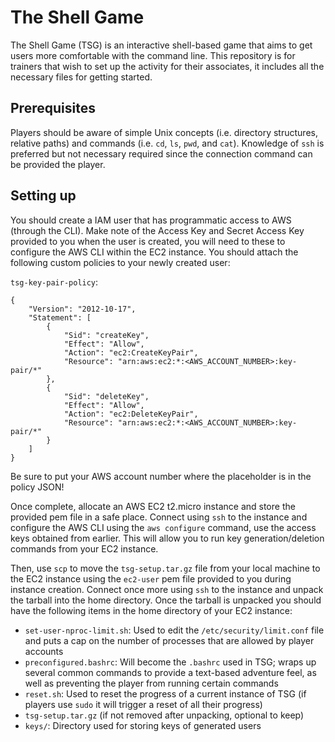 # The Shell Game

The Shell Game (TSG) is an interactive shell-based game that aims to get users more comfortable with the command line. This repository is for trainers that wish to set up the activity for their associates, it includes all the necessary files for getting started.

## Prerequisites

Players should be aware of simple Unix concepts (i.e. directory structures, relative paths) and commands (i.e. `cd`, `ls`, `pwd`, and `cat`). Knowledge of `ssh` is preferred but not necessary required since the connection command can be provided the player.


## Setting up

You should create a IAM user that has programmatic access to AWS (through the CLI). Make note of the Access Key and Secret Access Key provided to you when the user is created, you will need to these to configure the AWS CLI within the EC2 instance. You should attach the following custom policies to your newly created user:

`tsg-key-pair-policy`:
```
{
    "Version": "2012-10-17",
    "Statement": [
        {
            "Sid": "createKey",
            "Effect": "Allow",
            "Action": "ec2:CreateKeyPair",
            "Resource": "arn:aws:ec2:*:<AWS_ACCOUNT_NUMBER>:key-pair/*"
        },
        {
            "Sid": "deleteKey",
            "Effect": "Allow",
            "Action": "ec2:DeleteKeyPair",
            "Resource": "arn:aws:ec2:*:<AWS_ACCOUNT_NUMBER>:key-pair/*"
        }
    ]
}
```

Be sure to put your AWS account number where the placeholder is in the policy JSON!

Once complete, allocate an AWS EC2 t2.micro instance and store the provided pem file in a safe place. Connect using `ssh` to the instance and configure the AWS CLI using the `aws configure` command, use the access keys obtained from earlier. This will allow you to run key generation/deletion commands from your EC2 instance.

Then, use `scp` to move the `tsg-setup.tar.gz` file from your local machine to the EC2 instance using the `ec2-user` pem file provided to you during instance creation. Connect once more using `ssh` to the instance and unpack the tarball into the home directory. Once the tarball is unpacked you should have the following items in the home directory of your EC2 instance:

- `set-user-nproc-limit.sh`: Used to edit the `/etc/security/limit.conf` file and puts a cap on the number of processes that are allowed by player accounts
- `preconfigured.bashrc`: Will become the `.bashrc` used in TSG; wraps up several common commands to provide a text-based adventure feel, as well as preventing the player from running certain commands
- `reset.sh`: Used to reset the progress of a current instance of TSG (if players use `sudo` it will trigger a reset of all their progress)
- `tsg-setup.tar.gz` (if not removed after unpacking, optional to keep)
- `keys/`: Directory used for storing keys of generated users


